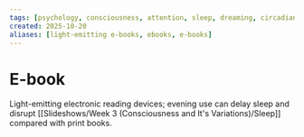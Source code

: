 ```yaml
---
tags: [psychology, consciousness, attention, sleep, dreaming, circadian-rhythms, psychoactive-drugs]
created: 2025-10-20
aliases: [light-emitting e-books, ebooks, e-books]
---
```

# E-book

Light-emitting electronic reading devices; evening use can delay sleep and disrupt [[Slideshows/Week 3 (Consciousness and It's Variations)/Sleep]] compared with print books.
